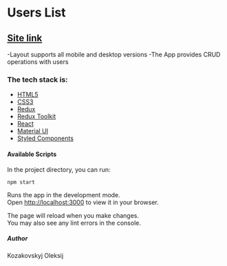 # Users List
## [Site link](https://calend.netlify.app/)
-Layout supports all mobile and desktop versions
-The App provides CRUD operations with users
### The tech stack is:
- [HTML5](https://en.wikipedia.org/wiki/HTML5)
- [CSS3](https://en.wikipedia.org/wiki/Cascading_Style_Sheets)
- [Redux](https://redux.js.org)
- [Redux Toolkit](https://redux-toolkit.js.org)
- [React](https://https://reactjs.org)
- [Material UI](https://material-ui.com)
- [Styled Components](https://styled-components.com)

#### Available Scripts

In the project directory, you can run:

 `npm start`

Runs the app in the development mode.\
Open [http://localhost:3000](http://localhost:3000) to view it in your browser.

The page will reload when you make changes.\
You may also see any lint errors in the console.
##### Author
Kozakovskyj Oleksij
